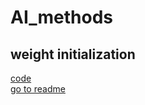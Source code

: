 # AI_methods
## weight initialization
[code](./weight_initialization.py) <br />
[go to readme](./weight_initialization.md)
